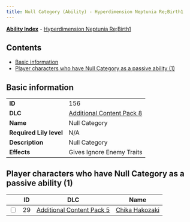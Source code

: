 ```yaml
---
title: Null Category (Ability) - Hyperdimension Neptunia Re;Birth1
---
```


[**Ability Index**](/neptunia/rb1/ability/index.html) - [Hyperdimension Neptunia Re;Birth1](/neptunia/rb1)

## Contents

- [Basic information](#basic-information)
- [Player characters who have Null Category as a passive ability (1)](#player-characters-who-have-null-category-as-a-passive-ability-1)

## Basic information

|   |   |
| -- | -- |
| **ID** | 156
**DLC** | [Additional Content Pack 8](/neptunia/rb1/dlc/17-pack8.html)
**Name** | Null Category
**Required Lily level** | N/A
**Description** | Null Category
**Effects** | Gives Ignore Enemy Traits |


## Player characters who have Null Category as a passive ability (1)

|    | ID | DLC | Name |
| -- | -- | --- | ---- |
| <input type="checkbox" id="rb1-player-14-29" class="trackbox" /> | 29 | [Additional Content Pack 5](/neptunia/rb1/dlc/14-pack5.html) | [Chika Hakozaki](/neptunia/rb1/player/14-29-chika-hakozaki.html) |
